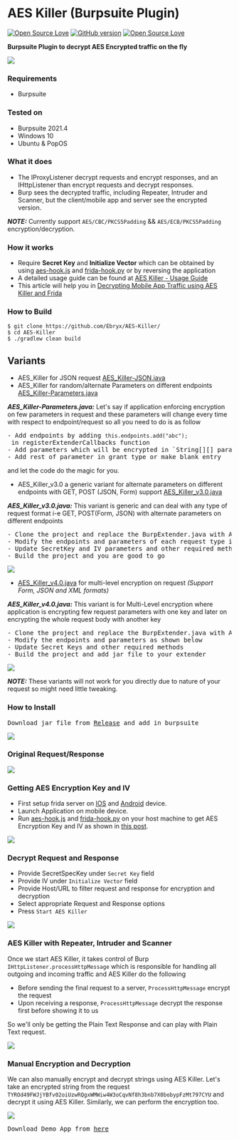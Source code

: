 # AES Killer (Burpsuite Plugin)
[![Open Source Love](https://badges.frapsoft.com/os/v1/open-source.svg?v=102)](https://github.com/ellerbrock/open-source-badge/)
[![GitHub version](https://d25lcipzij17d.cloudfront.net/badge.svg?id=gh&type=0.3&v=3.0&x2=0)](http://badge.fury.io/gh/boennemann%2Fbadges)
[![Open Source Love](https://badges.frapsoft.com/os/mit/mit.svg?v=102)](https://github.com/ellerbrock/open-source-badge/)

**Burpsuite Plugin to decrypt AES Encrypted traffic on the fly**

<img src="https://i.imgur.com/LKYQMoj.png" />

### Requirements
- Burpsuite

### Tested on
- Burpsuite 2021.4
- Windows 10 
- Ubuntu & PopOS

### What it does
- The IProxyListener decrypt requests and encrypt responses, and an IHttpListener than encrypt requests and decrypt responses. 
- Burp sees the decrypted traffic, including Repeater, Intruder and Scanner, but the client/mobile app and server see the encrypted version.

***NOTE:*** Currently support `AES/CBC/PKCS5Padding` && `AES/ECB/PKCS5Padding` encryption/decryption.

### How it works
- Require **Secret Key** and **Initialize Vector** which can be obtained by using <a href="https://github.com/d3vilbug/demo-example-code-snippets/blob/master/AES_Killer%20-%20Mobile%20App%20Demo/aes-hook.js" target="_blank">aes-hook.js</a> and <a href="https://github.com/d3vilbug/demo-example-code-snippets/blob/master/AES_Killer%20-%20Mobile%20App%20Demo/frida-hook.py" target=_blank>frida-hook.py</a> or by reversing the application
- A detailed usage guide can be found at <a href="https://n00b.sh/posts/aes_killer-usage-guide/" target=_blank>AES Killer - Usage Guide</a>
- This article will help you in <a href="https://n00b.sh/posts/aes-killer-mobile-app-demo/" target=_blank>Decrypting Mobile App Traffic using AES Killer and Frida</a>

### How to Build 
```
$ git clone https://github.com/Ebryx/AES-Killer/
$ cd AES-Killer
$ ./gradlew clean build
```

## Variants
- AES_Killer for JSON request <a href="https://gist.github.com/d3vilbug/853d6823a015cfe20656bd24ad8dd410" target="_blank">AES_Killer-JSON.java</a>
- AES_Killer for random/alternate Parameters on different endpoints <a href="https://gist.github.com/d3vilbug/391cc26b27de37e49f5e75682f65ed5b" target="_blank">AES_Killer-Parameters.java</a>

***AES_Killer-Parameters.java:*** Let's say if application enforcing encryption on few parameters in request and these parameters will change every time with respect to  endpoint/request so all you need to do is as follow
<pre>
- Add endpoints by adding <code><bold>this.endpoints.add("abc");</bold></code> in registerExtenderCallbacks function
- Add parameters which will be encrypted in `String[][] parameters`
- Add rest of parameter in grant_type or make blank entry
</pre>
and let the code do the magic for you.

- AES_Killer_v3.0 a generic variant for alternate parameters on different endpoints with GET, POST (JSON, Form) support <a href="https://gist.github.com/d3vilbug/0a55139c24b183b36dd1d4e9fa2658e0" target="_blank">AES_Killer_v3.0.java</a>

***AES_Killer_v3.0.java:*** This variant is generic and can deal with any type of request format i-e GET, POST(Form, JSON) with alternate parameters on different endpoints
<pre>
- Clone the project and replace the BurpExtender.java with AES_Killer_v3.0.java code
- Modify the endpoints and parameters of each request type in order as shown below
- Update SecretKey and IV parameters and other required methods
- Build the project and you are good to go
</pre>

<img src="https://i.imgur.com/1mpZeEg.png" />


- <a href="https://gist.github.com/d3vilbug/0225423e124605f9eb58d439fcc50234" target="_blank">AES_Killer_v4.0.java</a> for multi-level encryption on request _(Support Form, JSON and XML formats)_

***AES_Killer_v4.0.java:*** This variant is for Multi-Level encryption where application is encrypting few request parameters with one key and later on encrypting the whole request body with another key
<pre>
- Clone the project and replace the BurpExtender.java with AES_Killer_v4.0.java code
- Modify the endpoints and parameters as shown below
- Update Secret Keys and other required methods
- Build the project and add jar file to your extender
</pre>

<img src="https://i.imgur.com/JVDhKLX.png" />

***NOTE:*** These variants will not work for you directly due to nature of your request so might need little tweaking.

### How to Install
<pre>Download jar file from <a href="https://github.com/Ebryx/AES-Killer/releases/download/3.0/AES_Killer.jar" target="_blank">Release</a> and add in burpsuite</pre>

<img src="https://i.imgur.com/6DS04gb.gif" />

### Original Request/Response
<img src="https://i.imgur.com/pr8uLv8.gif" />

### Getting AES Encryption Key and IV
- First setup frida server on <a href="https://www.frida.re/docs/ios/" target="_blank">IOS</a> and <a href="https://www.frida.re/docs/android/" target="_blank">Android</a> device.
- Launch Application on mobile device.
- Run <a href="https://github.com/d3vilbug/demo-example-code-snippets/blob/master/AES_Killer%20-%20Mobile%20App%20Demo/aes-hook.js" target="_blank">aes-hook.js</a> and <a href="https://github.com/d3vilbug/demo-example-code-snippets/blob/master/AES_Killer%20-%20Mobile%20App%20Demo/frida-hook.py" target=_blank>frida-hook.py</a> on your host machine to get AES Encryption Key and IV as shown in <a href="https://n00b.sh/posts/aes-killer-mobile-app-demo/" target=_blank>this post</a>.

<img src="https://i.imgur.com/Bwi17Bb.gif" />

### Decrypt Request and Response
- Provide SecretSpecKey under `Secret Key` field
- Provide IV under `Initialize Vector` field
- Provide Host/URL to filter request and response for encryption and decryption
- Select appropriate Request and Response options
- Press `Start AES Killer`

<img src="https://i.imgur.com/JfrH65u.gif" />


### AES Killer with Repeater, Intruder and Scanner
Once we start AES Killer, it takes control of Burp `IHttpListener.processHttpMessage` which is responsible for handling all outgoing and incoming traffic and AES Killer do the following

- Before sending the final request to a server, `ProcessHttpMessage` encrypt the request 
- Upon receiving a response,  `ProcessHttpMessage` decrypt the response first before showing it to us

So we'll only be getting the Plain Text Response and can play with Plain Text request.

<img src="https://i.imgur.com/MVhBHcS.gif">



### Manual Encryption and Decryption 
We can also manually encrypt and decrypt strings using AES Killer. Let's take an encrypted string from the request `TYROd49FWJjYBfv02oiUzwRQgxWMWiw4W3oCqvNf8h3bnb7X0bobypFzMt797CYU` and decrypt it using AES Killer. Similarly, we can perform the encryption too.

<img src="https://i.imgur.com/rjWDACt.gif">


<pre>Download Demo App from <a href="https://github.com/11x256/frida-android-examples/blob/master/examples/5/app-release.apk" target="_blank">here</a></pre>
